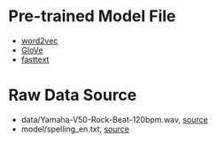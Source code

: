 Pre-trained Model File
======================
*   [word2vec](https://code.google.com/archive/p/word2vec/)
*   [GloVe](https://nlp.stanford.edu/projects/glove/)
*   [fasttext](https://fasttext.cc/docs/en/english-vectors.html)

Raw Data Source
================
*   data/Yamaha-V50-Rock-Beat-120bpm.wav, [source](https://freewavesamples.com/yamaha-v50-rock-beat-120-bpm)
*   model/spelling_en.txt, [source](https://github.com/ybisk/charNMT-noise)